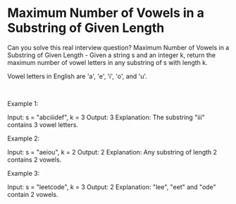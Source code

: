 # Maximum Number of Vowels in a Substring of Given Length

Can you solve this real interview question? Maximum Number of Vowels in a Substring of Given Length - Given a string s and an integer k, return the maximum number of vowel letters in any substring of s with length k.

Vowel letters in English are 'a', 'e', 'i', 'o', and 'u'.

 

Example 1:


Input: s = "abciiidef", k = 3
Output: 3
Explanation: The substring "iii" contains 3 vowel letters.


Example 2:


Input: s = "aeiou", k = 2
Output: 2
Explanation: Any substring of length 2 contains 2 vowels.


Example 3:


Input: s = "leetcode", k = 3
Output: 2
Explanation: "lee", "eet" and "ode" contain 2 vowels.